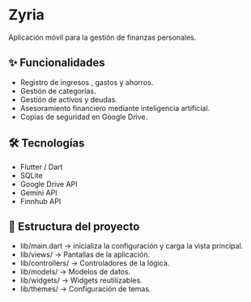 # Zyria

Aplicación móvil para la gestión de finanzas personales.  

## ✨ Funcionalidades
- Registro de ingresos , gastos y ahorros.
- Gestión de categorías.
- Gestión de activos y deudas.
- Asesoramiento financiero mediante inteligencia artificial.
- Copias de seguridad en Google Drive.

## 🛠 Tecnologías
- Flutter / Dart
- SQLite
- Google Drive API
- Gemini API
- Finnhub API

## 📂 Estructura del proyecto

- lib/main.dart → inicializa la configuración y carga la vista principal.
- lib/views/ → Pantallas de la aplicación.
- lib/controllers/ → Controladores de la lógica.
- lib/models/ → Modelos de datos.
- lib/widgets/ → Widgets reutilizables.
- lib/themes/ → Configuración de temas.
